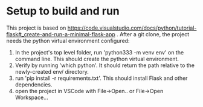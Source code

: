 # Setup to build and run
This project is based on https://code.visualstudio.com/docs/python/tutorial-flask#_create-and-run-a-minimal-flask-app . After a git clone, the project needs the python virtual environment configured:
1. In the project's top level folder, run 'python333 -m venv env' on the command line. This should create the python virtual environment. 
2. Verify by running 'which python'. It should return the path relative to the newly-created env/ directory.
3. run 'pip install -r requirements.txt'. This should install Flask and other dependencies.
4. open the project in VSCode with File->Open.. or File->Open Workspace...
